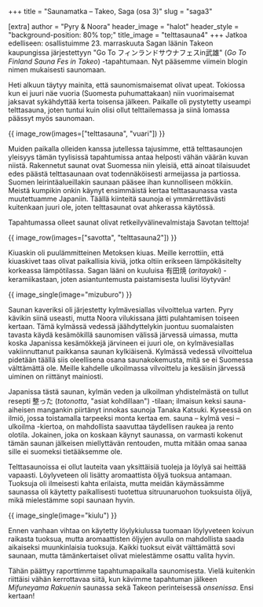 +++
title = "Saunamatka – Takeo, Saga (osa 3)"
slug = "saga3"

[extra]
author = "Pyry & Noora"
header_image = "halot"
header_style = "background-position: 80% top;"
title_image = "telttasauna4"
+++
Jatkoa edelliseen: osallistuimme 23. marraskuuta Sagan läänin Takeon kaupungissa järjestettyyn "Go To フィンランドサウナフェスin武雄" (*Go To Finland Sauna Fes in Takeo*) -tapahtumaan. Nyt pääsemme viimein blogin nimen mukaisesti saunomaan.

<!-- more -->

Heti alkuun täytyy mainita, että saunomismaisemat olivat upeat. Tokiossa kun ei juuri näe vuoria (Suomesta puhumattakaan) niin vuorimaisemat jaksavat sykähdyttää kerta toisensa jälkeen. Paikalle oli pystytetty useampi telttasauna, joten tuntui kuin olisi ollut telttailemassa ja siinä lomassa päässyt myös saunomaan.

{{ image_row(images=["telttasauna", "vuari"]) }}

Muiden paikalla olleiden kanssa jutellessa tajusimme, että telttasaunojen yleisyys tämän tyylisissä tapahtumissa antaa helposti vähän väärän kuvan niistä. Rakennetut saunat ovat Suomessa niin yleisiä, että ainoat tilaisuudet edes päästä telttasaunaan ovat todennäköisesti armeijassa ja partiossa. Suomen leirintäalueillakin saunaan pääsee ihan kunnolliseen mökkiin. Meistä kumpikin onkin käynyt ensimmäistä kertaa telttasaunassa vasta muutettuamme Japaniin.
Täällä kiinteitä saunoja ei ymmärrettävästi kuitenkaan juuri ole, joten telttasaunat ovat ahkerassa käytössä.

Tapahtumassa olleet saunat olivat retkeilyvälinevalmistaja Savotan telttoja!

{{ image_row(images=["savotta", "telttasauna2"]) }}

Kiuaskin oli puulämmitteinen Metoksen kiuas. Meille kerrottiin, että kiuaskivet taas olivat paikallisia kiviä, jotka oltiin erikseen lämpökäsitelty korkeassa lämpötilassa. Sagan lääni on kuuluisa 有田焼 (*aritayaki*) -keramiikastaan, joten asiantuntemusta paistamisesta luulisi löytyvän!

{{ image_single(image="mizuburo") }}

Saunan kaveriksi oli järjestetty kylmävesiallas vilvoittelua varten. Pyry kävikin siinä useasti, mutta Noora vilukissana jätti pulahtamisen toiseen kertaan. Tämä kylmässä vedessä jäähdyttelykin juontuu suomalaisten tavasta käydä kesämökillä saunomisen välissä järvessä uimassa, mutta koska Japanissa kesämökkejä järvineen ei juuri ole, on kylmävesiallas vakiinnuttanut paikkansa saunan kylkiäisenä. Kylmässä vedessä vilvoittelua pidetään täällä siis oleellisena osana saunakokemusta, mitä se ei Suomessa välttämättä ole. Meille kahdelle ulkoilmassa vilvoittelu ja kesäisin järvessä uiminen on riittänyt mainiosti.

Japanissa tästä saunan, kylmän veden ja ulkoilman yhdistelmästä on tullut resepti 整った (*totonotta*, "asiat kohdillaan") -tilaan; ilmaisun keksi sauna-aiheisen mangankin piirtänyt innokas saunoja Tanaka Katsuki. Kyseessä on ilmiö, jossa toistamalla tarpeeksi monta kertaa em. sauna – kylmä vesi – ulkoilma -kiertoa, on mahdollista saavuttaa täydellisen raukea ja rento olotila. Jokainen, joka on koskaan käynyt saunassa, on varmasti kokenut tämän saunan jälkeisen miellyttävän rentouden, mutta mitään omaa sanaa sille ei suomeksi tietääksemme ole.

Telttasaunoissa ei ollut lauteita vaan yksittäisiä tuoleja ja löylyä sai heittää vapaasti. Löylyveteen oli lisätty aromaattista öljyä tuoksua antamaan. Tuoksuja oli ilmeisesti kahta erilaista, mutta meidän käymässämme saunassa oli käytetty paikallisesti tuotettua sitruunaruohon tuoksuista öljyä, mikä mielestämme sopi saunaan hyvin.

{{ image_single(image="kiulu") }}

Ennen vanhaan vihtaa on käytetty löylykiulussa tuomaan löylyveteen koivun raikasta tuoksua, mutta aromaattisten öljyjen avulla on mahdollista saada aikaiseksi muunkinlaisia tuoksuja. Kaikki tuoksut eivät välttämättä sovi saunaan, mutta tämänkertaiset olivat mielestämme osattu valita hyvin.

Tähän päättyy raporttimme tapahtumapaikalla saunomisesta. Vielä kuitenkin riittäisi vähän kerrottavaa siitä, kun kävimme tapahtuman jälkeen *Mifuneyama Rakuenin* saunassa sekä Takeon perinteisessä *onsenissa*. Ensi kertaan!